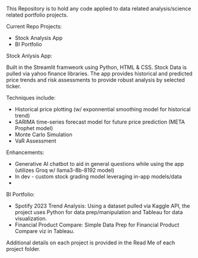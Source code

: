 This Repository is to hold any code applied to data related analysis/science related portfolio projects.

Current Repo Projects:

  - Stock Analysis App
  - BI Portfolio

Stock Anlysis App:

Built in the Streamlit framweork using Python, HTML & CSS. Stock Data is pulled via yahoo finance libraries. The app provides historical and predicted price trends and risk assessments to provide robust analysis by selected ticker. 

  Techniques include:
  - Historical price plotting (w/ exponnential smoothing model for historical trend)
  - SARIMA time-series forecast model for future price prediction (META Prophet model)
  - Monte Carlo Simulation
  - VaR Assessment

 Enhancements:
 - Generative AI chatbot to aid in general questions while using the app (utilizes Groq w/ llama3-8b-8192 model)
 - In dev - custom stock grading model leveraging in-app models/data
 - 

BI Portfolio:

  - Spotify 2023 Trend Analysis:
      Using a dataset pulled via Kaggle API, the project uses Python for data prep/manipulation and Tableau for data visualization.
  - Financial Product Compare:
      Simple Data Prep for Financial Product Compare viz in Tableau.

Additional details on each project is provided in the Read Me of each project folder.
